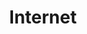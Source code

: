 ---
title: Internet
layout: revealjs-talkabout
quantity: 4
script: 
- "&nbsp;"
- Do you use the internet for fun or education?
- What are the sites you most commonly access?
- What is the best thing about the internet?
- What problem does the internet create? 
- What problems does it solve?
- Is it expensive to access the internet on a cellphone in your country?
---